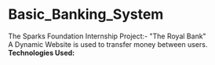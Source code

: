 # Basic_Banking_System
The Sparks Foundation Internship Project:- "The Royal Bank" </br>
A Dynamic Website is used to transfer money between users.</br>
<b>Technologies Used: </b>
